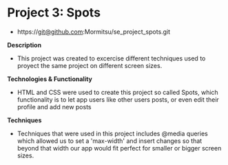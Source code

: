 # Project 3: Spots

- https://git@github.com:Mormitsu/se_project_spots.git

**Description**

- This project was created to excercise different techniques used to proyect the same project on different screen sizes.

**Technologies & Functionality**

- HTML and CSS were used to create this project so called Spots, which functionality is to let app users like other users posts, or even edit their profile and add new posts

**Techniques**

- Techniques that were used in this project includes @media queries which allowed us to set a 'max-width' and insert changes so that beyond that width our app would fit perfect for smaller or bigger screen sizes.
